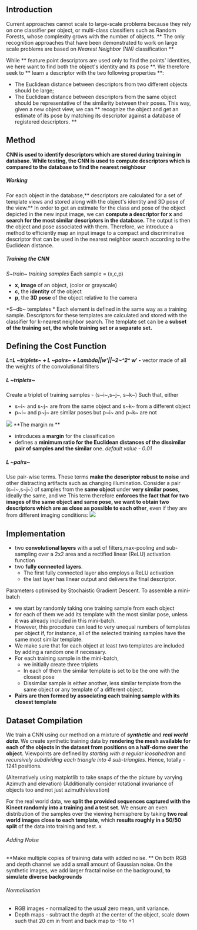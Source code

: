 
## Introduction
Current approaches cannot scale to large-scale problems because they rely on one classifier per object, or multi-class classifiers such as Random Forests, whose complexity grows with the number of objects.
** The only recognition approaches that have been demonstrated to work on large scale problems are based on *Nearest Neighbor (NN)* classification **

While  ** feature  point  descriptors  are  used  only  to  find  the points'  identities,  we  here  want  to  find  both  the  object's
identity and its pose **.
We therefore seek to ** learn a descriptor with the two following properties **:
- The Euclidean distance between descriptors from two different objects should be  large;
- The  Euclidean  distance  between  descriptors from the same object should be representative of the similarity between their poses.
This way, given a new object view, we can ** recognize the object and get an estimate of its pose by matching its descriptor against a database of registered descriptors. **

## Method
**CNN is used to identify descriptors which are stored during training in database.
While testing, the CNN is used to compute descriptors which is compared to the database to find the nearest neighbour**
##### Working
For each object in the database,** descriptors are calculated for a set of template views and stored along with the object's identity and 3D pose of the view.** In order to get an estimate for the class and pose of the object depicted in the new input image, we can **compute a descriptor for x** and **search for the most similar descriptors in the database.** The output is then the object and pose associated with them. Therefore, we introduce a method to efficiently map an input image to a compact and discriminative descriptor that can be used in the nearest neighbor search according to the Euclidean distance.
##### Training the CNN
*S~train~ training samples*
Each sample = (x,c,p)
- **x**, **image** of an object, (color or grayscale)
- **c**, the **identity** of the object
- **p**, the **3D pose** of the object relative to the camera

*S~db~ templates *
Each element is defined in the same way as a training sample.
Descriptors for these templates are calculated and stored with the classifier for k-nearest neighbor search.
The template set can be a **subset of the training set, the whole training set or a separate set.**

##  Defining the Cost Function
***L=L ~triplets~ + L ~pairs~ + Lambda||w'||~2~^2^***
**w′ -** vector made of all the weights of the convolutional filters
##### L ~triplets~
Create a triplet of training samples - (s~i~,s~j~, s~k~)
Such that, either
* s~i~ and s~j~ are from the same object and s~k~ from a different object
* p~i~ and p~j~ are similar poses but p~i~ and p~k~ are not

![ ](https://www.evernote.com/shard/s666/res/38246681-d6d0-4991-9695-3876f5ccd7df/tripletsmin.png  "Cost Formula")
**The margin m **
* introduces a **margin** for the classification
* defines a **minimum ratio for the Euclidean distances of the dissimilar pair of samples and the similar** one.
*default value - 0.01*
##### L ~pairs~
Use pair-wise terms. These terms **make the descriptor robust to noise** and other distracting artifacts such as changing illumination.
Consider a pair (s~i~,s~j~) of samples from the **same object** under **very similar poses**, ideally the same, and we
This term therefore **enforces the fact that for two images of the same object and same pose, we want to obtain two descriptors which are as close as possible to each other**, even if they are from different imaging conditions:
![](/home/b/Pictures/pairsmin.png)

## Implementation

* two **convolutional layers** with a set of filters,max-pooling and sub-sampling over a 2x2 area and a rectified  linear  (ReLU)  activation  function
* two **fully connected layers**.
	* The first fully connected layer also employs a ReLU activation
	* the last layer has linear output and delivers the final descriptor.

Parameters optimised by Stochaistic Gradient Descent.
To assemble a mini-batch

* we start by randomly taking one training sample from each object
* for each of them we add its template with the most similar pose, unless it was already included in this mini-batch.
* However, this procedure can lead to very unequal numbers of templates per object if, for instance, all of the selected training samples have the same most similar template.
* We make sure that for each object at least two templates are included by adding a random one if necessary.
* For each training sample in the mini-batch,
	* we initially create three triplets
	* In each of them the similar template is set to be the one with the closest pose
	* Dissimilar sample is either another, less similar template from the same object or any template of a different object.
* **Pairs are then formed by associating each training sample with its closest template**

## Dataset Compilation
We train a CNN using our method on a mixture of ***synthetic*** and ***real world data***.  We create synthetic training data by **rendering the mesh available for each of the objects in the dataset from positions on a half-dome over the object**.
Viewpoints are defined by *starting with a regular icosahedron* and *recursively subdividing each triangle into 4 sub-triangles*.
Hence, totally - 1241 positions.

(Alternatively using matplotlib to take snaps of the the picture by varying Azimuth and elevation)
(Additionally consider rotational invariance of objects too and not just azimuth/elevation)

For the real world data, we **split the provided sequences captured with the Kinect randomly into a training and a test set**.   We  ensure  an even  distribution  of  the  samples  over the  viewing  hemisphere  by  taking  **two  real  world  images close to each template**, which **results roughly in a 50/50 split** of the data into training and test.
x
###### Adding Noise
**Make multiple copies of training data with added noise. **
On both RGB and depth channel we add a small amount of Gaussian noise.
On the synthetic images, we add larger fractal noise on the background, **to simulate diverse backgrounds**

###### Normalisation
* RGB images - normalized to the usual zero mean, unit variance.
* Depth maps - subtract the depth at the center of the object, scale down such that 20 cm in front and back map to -1 to +1
